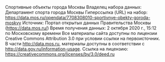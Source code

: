 Спортивные объекты города Москвы
Владелец набора данных: Департамент спорта города Москвы 
Гиперссылка (URL) на набор: https://data.mos.ru/opendata/7708308010-sportivnye-obekty-goroda-moskvy
Источник: Портал открытых данных Правительства Москвы (https://data.mos.ru/)
Время получения данных: 2 октября 2020 г., 15:12 по Московскому времени
Все материалы сайта доступны по лицензии Creative Commons Attribution 3.0 при условии ссылки на первоисточник. В части http://data.mos.ru, материалы доступны в соответствии с http://data.gov.ru/information-usage.
Ссылка на лицензию: https://creativecommons.org/licenses/by/3.0/deed.ru
